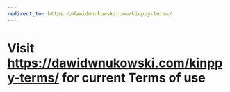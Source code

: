 ```yaml
---
redirect_to: https://dawidwnukowski.com/kinppy-terms/
---
```


# Visit https://dawidwnukowski.com/kinppy-terms/ for current Terms of use
